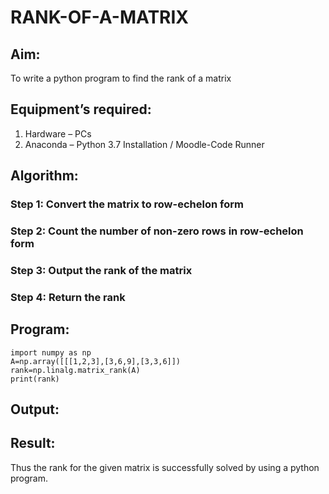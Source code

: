 # RANK-OF-A-MATRIX
## Aim:
To write a python program to find the rank of a matrix
## Equipment’s required:
1. 	Hardware – PCs
2. 	Anaconda – Python 3.7 Installation / Moodle-Code Runner
## Algorithm:
### Step 1: Convert the matrix to row-echelon form
### Step 2: Count the number of non-zero rows in row-echelon form
### Step 3: Output the rank of the matrix
### Step 4: Return the rank
## Program:
```
import numpy as np
A=np.array([[[1,2,3],[3,6,9],[3,3,6]])
rank=np.linalg.matrix_rank(A)
print(rank)
```
## Output:

## Result:
Thus the rank for the given matrix is successfully solved by  using a python program.

